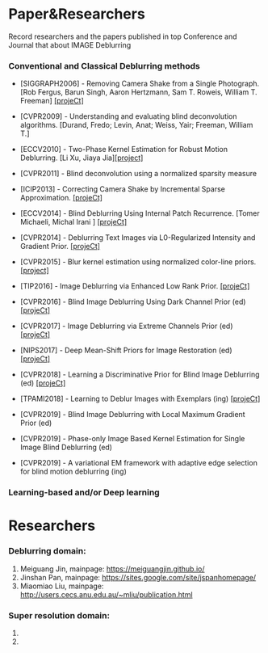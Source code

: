 # Paper&Researchers
Record researchers and the papers published in top Conference and Journal that about IMAGE Deblurring

### Conventional and Classical Deblurring methods

- [SIGGRAPH2006] - Removing Camera Shake from a Single Photograph. [Rob Fergus, Barun Singh, Aaron Hertzmann, Sam T. Roweis, William T. Freeman] [[projeCt]](https://cs.nyu.edu/~fergus/research/deblur.html)

- [CVPR2009] - Understanding and evaluating blind deconvolution algorithms. [Durand, Fredo; Levin, Anat; Weiss, Yair; Freeman, William T.]

- [ECCV2010] - Two-Phase Kernel Estimation for Robust Motion Deblurring. [Li Xu, Jiaya Jia][[project]](http://jiaya.me/projects/robust_deblur/index.html)

- [CVPR2011] - Blind deconvolution using a normalized sparsity measure 

- [ICIP2013] - Correcting Camera Shake by Incremental Sparse Approximation. [[projeCt]](https://github.com/shearerp/camera_shake_package)

- [ECCV2014] - Blind Deblurring Using Internal Patch Recurrence. [Tomer Michaeli, Michal Irani ] [[projeCt]](http://www.wisdom.weizmann.ac.il/~vision/BlindDeblur.html)

- [CVPR2014] - Deblurring Text Images via L0-Regularized Intensity and Gradient Prior. [[projeCt]](https://sites.google.com/site/jspanhomepage/l0rigdeblur)

- [CVPR2015] - Blur kernel estimation using normalized color-line priors. [[project]](http://cmlab.csie.ntu.edu.tw/~jasonlai/colorline_deblur/)

- [TIP2016] - Image Deblurring via Enhanced Low Rank Prior. [[projeCt]](https://sites.google.com/site/renwenqi888/research/deblurring/image-deblurring-via-elr)

- [CVPR2016] - Blind Image Deblurring Using Dark Channel Prior (ed) [[projeCt]](http://vllab1.ucmerced.edu/~jinshan/projects/dark-channel-deblur/)

- [CVPR2017] - Image Deblurring via Extreme Channels Prior (ed) [[projeCt]](https://sites.google.com/site/renwenqi888/research/deblurring/ecp)

- [NIPS2017] - Deep Mean-Shift Priors for Image Restoration (ed) [[projeCt]](https://github.com/siavashBigdeli/DMSP)

- [CVPR2018] - Learning a Discriminative Prior for Blind Image Deblurring (ed) [[projeCt]](https://sites.google.com/view/lerenhanli/homepage/learn_prior_deblur)

- [TPAMI2018] - Learning to Deblur Images with Exemplars (ing) [[projeCt]](https://sites.google.com/site/jspanhomepage/facedeblurring)

- [CVPR2019] - Blind Image Deblurring with Local Maximum Gradient Prior (ed)

- [CVPR2019] - Phase-only Image Based Kernel Estimation for Single Image Blind Deblurring (ed)

- [CVPR2019] - A variational EM framework with adaptive edge selection for blind motion deblurring (ing)


### Learning-based and/or Deep learning

# Researchers
### Deblurring domain: 
1. Meiguang Jin, mainpage: https://meiguangjin.github.io/
2. Jinshan Pan, mainpage: https://sites.google.com/site/jspanhomepage/
3. Miaomiao Liu, mainpage: http://users.cecs.anu.edu.au/~mliu/publication.html

### Super resolution domain: 
1. 
2. 
